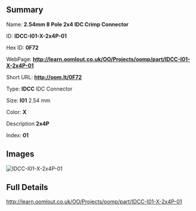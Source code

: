 

## Summary
 
Name: __2.54mm 8 Pole 2x4 IDC Crimp Connector__

ID: __IDCC-I01-X-2x4P-01__

Hex ID: __0F72__

WebPage: __http://learn.oomlout.co.uk/OO/Projects/oomp/part/IDCC-I01-X-2x4P-01__

Short URL: __http://oom.lt/0F72__


Type: __IDCC__ IDC Connector 

Size: __I01__ 2.54 mm 

Color: __X__  

Description __2x4P__  

Index: __01__


## Images
![IDCC-I01-X-2x4P-01](http://oomlout.com/oomp-gen/parts/IDCC-I01-X-2x4P-01/IDCC-I01-X-2x4P-01_420.jpg)



## Full Details

 http://learn.oomlout.co.uk/OO/Projects/oomp/part/IDCC-I01-X-2x4P-01














